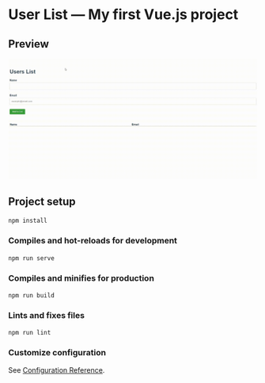 # User List — My first Vue.js project

## Preview
![Preview](https://github.com/5antos/user-list/blob/main/src/assets/website-preview.gif)

## Project setup
```
npm install
```

### Compiles and hot-reloads for development
```
npm run serve
```

### Compiles and minifies for production
```
npm run build
```

### Lints and fixes files
```
npm run lint
```

### Customize configuration
See [Configuration Reference](https://cli.vuejs.org/config/).
